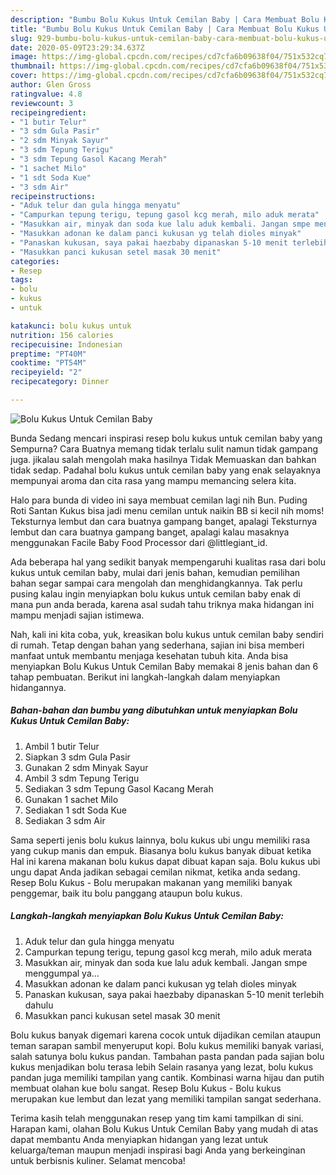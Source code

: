 ```yaml
---
description: "Bumbu Bolu Kukus Untuk Cemilan Baby | Cara Membuat Bolu Kukus Untuk Cemilan Baby Yang Enak dan Simpel"
title: "Bumbu Bolu Kukus Untuk Cemilan Baby | Cara Membuat Bolu Kukus Untuk Cemilan Baby Yang Enak dan Simpel"
slug: 929-bumbu-bolu-kukus-untuk-cemilan-baby-cara-membuat-bolu-kukus-untuk-cemilan-baby-yang-enak-dan-simpel
date: 2020-05-09T23:29:34.637Z
image: https://img-global.cpcdn.com/recipes/cd7cfa6b09638f04/751x532cq70/bolu-kukus-untuk-cemilan-baby-foto-resep-utama.jpg
thumbnail: https://img-global.cpcdn.com/recipes/cd7cfa6b09638f04/751x532cq70/bolu-kukus-untuk-cemilan-baby-foto-resep-utama.jpg
cover: https://img-global.cpcdn.com/recipes/cd7cfa6b09638f04/751x532cq70/bolu-kukus-untuk-cemilan-baby-foto-resep-utama.jpg
author: Glen Gross
ratingvalue: 4.8
reviewcount: 3
recipeingredient:
- "1 butir Telur"
- "3 sdm Gula Pasir"
- "2 sdm Minyak Sayur"
- "3 sdm Tepung Terigu"
- "3 sdm Tepung Gasol Kacang Merah"
- "1 sachet Milo"
- "1 sdt Soda Kue"
- "3 sdm Air"
recipeinstructions:
- "Aduk telur dan gula hingga menyatu"
- "Campurkan tepung terigu, tepung gasol kcg merah, milo aduk merata"
- "Masukkan air, minyak dan soda kue lalu aduk kembali. Jangan smpe menggumpal ya..."
- "Masukkan adonan ke dalam panci kukusan yg telah dioles minyak"
- "Panaskan kukusan, saya pakai haezbaby dipanaskan 5-10 menit terlebih dahulu"
- "Masukkan panci kukusan setel masak 30 menit"
categories:
- Resep
tags:
- bolu
- kukus
- untuk

katakunci: bolu kukus untuk 
nutrition: 156 calories
recipecuisine: Indonesian
preptime: "PT40M"
cooktime: "PT54M"
recipeyield: "2"
recipecategory: Dinner

---
```



![Bolu Kukus Untuk Cemilan Baby](https://img-global.cpcdn.com/recipes/cd7cfa6b09638f04/751x532cq70/bolu-kukus-untuk-cemilan-baby-foto-resep-utama.jpg)

Bunda Sedang mencari inspirasi resep bolu kukus untuk cemilan baby yang Sempurna? Cara Buatnya memang tidak terlalu sulit namun tidak gampang juga. jikalau salah mengolah maka hasilnya Tidak Memuaskan dan bahkan tidak sedap. Padahal bolu kukus untuk cemilan baby yang enak selayaknya mempunyai aroma dan cita rasa yang mampu memancing selera kita.

Halo para bunda di video ini saya membuat cemilan lagi nih Bun. Puding Roti Santan Kukus bisa jadi menu cemilan untuk naikin BB si kecil nih moms! Teksturnya lembut dan cara buatnya gampang banget, apalagi Teksturnya lembut dan cara buatnya gampang banget, apalagi kalau masaknya menggunakan Facile Baby Food Processor dari @littlegiant_id.

Ada beberapa hal yang sedikit banyak mempengaruhi kualitas rasa dari bolu kukus untuk cemilan baby, mulai dari jenis bahan, kemudian pemilihan bahan segar sampai cara mengolah dan menghidangkannya. Tak perlu pusing kalau ingin menyiapkan bolu kukus untuk cemilan baby enak di mana pun anda berada, karena asal sudah tahu triknya maka hidangan ini mampu menjadi sajian istimewa.


Nah, kali ini kita coba, yuk, kreasikan bolu kukus untuk cemilan baby sendiri di rumah. Tetap dengan bahan yang sederhana, sajian ini bisa memberi manfaat untuk membantu menjaga kesehatan tubuh kita. Anda bisa menyiapkan Bolu Kukus Untuk Cemilan Baby memakai 8 jenis bahan dan 6 tahap pembuatan. Berikut ini langkah-langkah dalam menyiapkan hidangannya.

<!--inarticleads1-->

##### Bahan-bahan dan bumbu yang dibutuhkan untuk menyiapkan Bolu Kukus Untuk Cemilan Baby:

1. Ambil 1 butir Telur
1. Siapkan 3 sdm Gula Pasir
1. Gunakan 2 sdm Minyak Sayur
1. Ambil 3 sdm Tepung Terigu
1. Sediakan 3 sdm Tepung Gasol Kacang Merah
1. Gunakan 1 sachet Milo
1. Sediakan 1 sdt Soda Kue
1. Sediakan 3 sdm Air


Sama seperti jenis bolu kukus lainnya, bolu kukus ubi ungu memiliki rasa yang cukup manis dan empuk. Biasanya bolu kukus banyak dibuat ketika Hal ini karena makanan bolu kukus dapat dibuat kapan saja. Bolu kukus ubi ungu dapat Anda jadikan sebagai cemilan nikmat, ketika anda sedang. Resep Bolu Kukus - Bolu merupakan makanan yang memiliki banyak penggemar, baik itu bolu panggang ataupun bolu kukus. 

<!--inarticleads2-->

##### Langkah-langkah menyiapkan Bolu Kukus Untuk Cemilan Baby:

1. Aduk telur dan gula hingga menyatu
1. Campurkan tepung terigu, tepung gasol kcg merah, milo aduk merata
1. Masukkan air, minyak dan soda kue lalu aduk kembali. Jangan smpe menggumpal ya...
1. Masukkan adonan ke dalam panci kukusan yg telah dioles minyak
1. Panaskan kukusan, saya pakai haezbaby dipanaskan 5-10 menit terlebih dahulu
1. Masukkan panci kukusan setel masak 30 menit


Bolu kukus banyak digemari karena cocok untuk dijadikan cemilan ataupun teman sarapan sambil menyeruput kopi. Bolu kukus memiliki banyak variasi, salah satunya bolu kukus pandan. Tambahan pasta pandan pada sajian bolu kukus menjadikan bolu terasa lebih Selain rasanya yang lezat, bolu kukus pandan juga memiliki tampilan yang cantik. Kombinasi warna hijau dan putih membuat olahan kue bolu sangat. Resep Bolu Kukus - Bolu kukus merupakan kue lembut dan lezat yang memiliki tampilan sangat sederhana. 

Terima kasih telah menggunakan resep yang tim kami tampilkan di sini. Harapan kami, olahan Bolu Kukus Untuk Cemilan Baby yang mudah di atas dapat membantu Anda menyiapkan hidangan yang lezat untuk keluarga/teman maupun menjadi inspirasi bagi Anda yang berkeinginan untuk berbisnis kuliner. Selamat mencoba!
